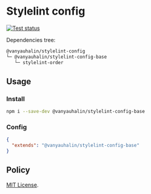 # Stylelint config

[![Test status](https://github.com/vanyauhalin/stylelint-config/workflows/test/badge.svg)](https://github.com/vanyauhalin/stylelint-config/actions)

Dependencies tree:

```sh
@vanyauhalin/stylelint-config
└─ @vanyauhalin/stylelint-config-base
   └─ stylelint-order
```

## Usage

### Install

```sh
npm i --save-dev @vanyauhalin/stylelint-config-base
```

### Config

```json
{
  "extends": "@vanyauhalin/stylelint-config-base"
}
```

## Policy

[MIT License](./LICENSE).
